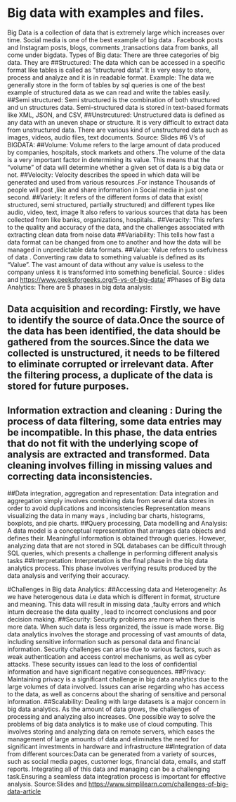 # Big data with examples and files.
Big Data is a collection of data that is extremely large which increases over time.
Social media is one of the best example of big data . Facebook posts and Instagram posts, blogs, comments ,transactions data from banks, all come under bigdata.
Types of Big  data:
There are three categories of big data. They are 
##Structured:
The data which can be accessed in a specific format like tables is called as “structured data”. It is very easy to store, process and analyze and it is in readable format.
Example: The data we generally store in the form of tables by sql queries is one of the best example of structured data as we can read and write the tables easily.
##Semi structured:
Semi structured is the combination of both structured and un structures data. Semi-structured data is stored in text-based formats like XML, JSON, and CSV,
##Unstrcutured:
Unstructured data is defined as any data with an uneven shape or structure. It is very difficult to extract data from unstructured data. There are various kind of unstructured data such as images, videos, audio files, text documents.
Source: Slides
#6 V’s of BIGDATA:
##Volume:
Volume refers to the large amount of data produced by companies, hospitals, stock markets  and others .The volume of the data is a very important factor in determining its value. This means that the “volume” of data will determine whether a given set of data is a big data or not.
##Velocity:
Velocity describes the speed in which data will be generated and used from various resources .For instance Thousands of people will post ,like and share information in Social media in just one second.
##Variety:
It refers of the different forms of data that exist( structured, semi structured, partially structured) and different types like audio, video, text, image  It also refers to various sources that data has been collected from like banks, organizations, hospitals..
##Veracity:
This refers to the quality and accuracy of the data, and the challenges associated with extracting clean data from noise data
##Variability:
This tells how fast a data format can be changed from one to another and how the data will be managed in unpredictable data formats.
##Value:
Value refers to usefulness of data . Converting raw data to something valuable is defined as its “Value”. The vast amount of data without any value is useless to the company unless it is transformed into something beneficial.
Source : slides and https://www.geeksforgeeks.org/5-vs-of-big-data/
#Phases of Big data Analytics:
There are 5 phases in big data analysis:
## Data acquisition and recording: Firstly, we have to identify the source of data.Once the source of the data has been identified, the data should be gathered from the sources.Since the data  we collected is unstructured, it needs to be filtered to eliminate corrupted or irrelevant data. After the filtering process, a duplicate of the data is stored for future purposes.
## Information extraction and cleaning : During the process of data filtering, some data entries may be incompatible. In this phase, the data entries that do not fit  with the underlying scope of analysis are extracted and transformed. Data cleaning involves filling in missing values and correcting data inconsistencies.
##Data integration, aggregation and representation: Data integration and aggregation simply involves combining data from several data stores in order to  avoid duplications and inconsistencies  Representation means visualizing   the data in many ways  , including bar charts, histograms, boxplots, and pie charts.
##Query processing, Data modelling and Analysis: A data model is a conceptual representation that arranges data objects and defines their. Meaningful information is obtained through queries. However, analyzing data that are not stored in SQL databases can be difficult through SQL queries, which presents a challenge in performing different analysis tasks
##Interpretation: Interpretation is the final phase in the big data analytics process. This phase involves verifying results produced by the data analysis and verifying their accuracy.

#Challenges in  Big data Analytics:
##Accessing data and Heterogeneity:
As we have heterogenous data i.e data which is different in format, structure and meaning. This data will result in missing data ,faulty errors and which inturn decrease the data quality , lead to incorrect  conclusions and poor decision making.
##Security:
Security problems are more  when there is more data. When such data is less organized, the issue is made worse. Big data analytics involves the storage and processing of vast amounts of data, including sensitive information such as personal data and financial information. Security challenges can arise due to various factors, such as weak authentication and access control mechanisms, as well as cyber attacks. These security issues can lead to the loss of confidential information and have significant negative consequences.
##Privacy:
Maintaining privacy is a significant challenge in big data analytics due to the large volumes of data involved. Issues can arise regarding who has access to the data, as well as concerns about the sharing of sensitive and personal information.
##Scalability:
Dealing with large datasets is a major concern in big data analytics. As the amount of data grows, the challenges of processing and analyzing also increases. One possible way to solve the problems of big data analytics is to make use of cloud computing. This involves storing and analyzing data on remote servers, which eases the management of large amounts of data and eliminates the need for significant investments in hardware and infrastructure
##Integration of data from different sources:Data can be generated from a variety of sources, such as social media pages, customer logs, financial data, emails, and staff reports. Integrating all of this data and managing can be a challenging task.Ensuring a seamless data integration process is important for effective analysis.
Source:Slides and https://www.simplilearn.com/challenges-of-big-data-article





